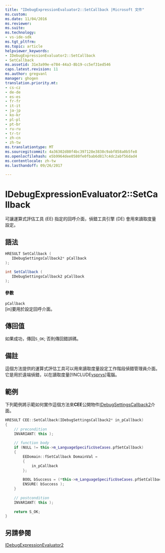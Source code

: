 ```yaml
---
title: "IDebugExpressionEvaluator2::SetCallback |Microsoft 文件"
ms.custom: 
ms.date: 11/04/2016
ms.reviewer: 
ms.suite: 
ms.technology:
- vs-ide-sdk
ms.tgt_pltfrm: 
ms.topic: article
helpviewer_keywords:
- IDebugExpressionEvaluator2::SetCallback
- SetCallback
ms.assetid: 31e3a99e-e784-44a3-8b19-cc5ef31ed546
caps.latest.revision: 11
ms.author: gregvanl
manager: ghogen
translation.priority.mt:
- cs-cz
- de-de
- es-es
- fr-fr
- it-it
- ja-jp
- ko-kr
- pl-pl
- pt-br
- ru-ru
- tr-tr
- zh-cn
- zh-tw
ms.translationtype: MT
ms.sourcegitcommit: 4a36302d80f4bc397128e3838c9abf858a0b5fe8
ms.openlocfilehash: e5b9964dee0580fe0fbab6d817c4dc2abf56dad4
ms.contentlocale: zh-tw
ms.lasthandoff: 09/26/2017

---
```

# <a name="idebugexpressionevaluator2setcallback"></a>IDebugExpressionEvaluator2::SetCallback
可讓運算式評估工具 (EE) 指定的回呼介面，偵錯工具引擎 (DE) 會用來讀取度量設定。  
  
## <a name="syntax"></a>語法  
  
```cpp  
HRESULT SetCallback (  
   IDebugSettingsCallback2* pCallback  
);  
```  
  
```csharp  
int SetCallback (  
   IDebugSettingsCallback2 pCallback  
);  
```  
  
#### <a name="parameters"></a>參數  
 `pCallback`  
 [in]要用於設定回呼介面。  
  
## <a name="return-value"></a>傳回值  
 如果成功，傳回`S_OK`; 否則傳回錯誤碼。  
  
## <a name="remarks"></a>備註  
 這個方法提供的運算式評估工具可以用來讀取度量設定工作階段偵錯管理員介面。 它是用於遠端偵錯，以在讀取度量[!INCLUDE[vsprvs](../../../code-quality/includes/vsprvs_md.md)]電腦。  
  
## <a name="example"></a>範例  
 下列範例將示範如何實作這個方法來**CEE**公開物件[IDebugSettingsCallback2](../../../extensibility/debugger/reference/idebugsettingscallback2.md)介面。  
  
```cpp  
HRESULT CEE::SetCallback(IDebugSettingsCallback2* in_pCallback)  
{  
    // precondition  
    INVARIANT( this );  
  
    // function body  
    if (NULL != this->m_LanguageSpecificUseCases.pfSetCallback)  
    {  
        EEDomain::fSetCallback DomainVal =  
        {  
            in_pCallback  
        };  
  
        BOOL bSuccess = (*this->m_LanguageSpecificUseCases.pfSetCallback)(DomainVal);  
        ENSURE( bSuccess );  
    }  
  
    // postcondition  
    INVARIANT( this );  
  
    return S_OK;  
}  
```  
  
## <a name="see-also"></a>另請參閱  
 [IDebugExpressionEvaluator2](../../../extensibility/debugger/reference/idebugexpressionevaluator2.md)
